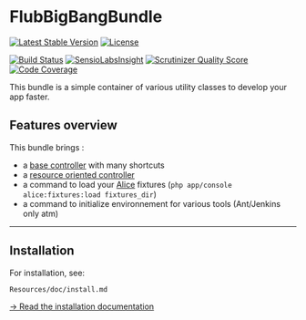 FlubBigBangBundle
=================

[![Latest Stable Version](https://poser.pugx.org/flub/bigbang-bundle/v/stable.png)](https://packagist.org/packages/flub/bigbang-bundle) [![License](https://poser.pugx.org/flub/bigbang-bundle/license.png)](https://packagist.org/packages/flub/bigbang-bundle)

[![Build Status](https://api.travis-ci.org/FlorianLB/FlubBigBangBundle.png?branch=master)](https://travis-ci.org/FlorianLB/FlubBigBangBundle) [![SensioLabsInsight](https://insight.sensiolabs.com/projects/16e7cea1-4baa-42f0-95fe-77fce94633bb/mini.png)](https://insight.sensiolabs.com/projects/16e7cea1-4baa-42f0-95fe-77fce94633bb) [![Scrutinizer Quality Score](https://scrutinizer-ci.com/g/FlorianLB/FlubBigBangBundle/badges/quality-score.png?s=a63e8cd09f48879781a134bdc069e31c804ca3e8)](https://scrutinizer-ci.com/g/FlorianLB/FlubBigBangBundle/) [![Code Coverage](https://scrutinizer-ci.com/g/FlorianLB/FlubBigBangBundle/badges/coverage.png?s=1db1c3b18a3d9cdb8518d48b587e5c23875cfb4e)](https://scrutinizer-ci.com/g/FlorianLB/FlubBigBangBundle/)

This bundle is a simple container of various utility classes to develop your app faster.


Features overview
------------

This bundle brings :

- a [base controller](https://github.com/FlorianLB/FlubBigBangBundle/blob/master/Controller/Controller.php) with many shortcuts
- a [resource oriented controller](https://github.com/FlorianLB/FlubBigBangBundle/blob/master/Controller/ResourceOrientedController.php)
- a command to load your [Alice](https://github.com/nelmio/alice) fixtures (`php app/console alice:fixtures:load fixtures_dir`)
- a command to initialize environnement for various tools (Ant/Jenkins only atm)

----------


Installation
------------

For installation, see:

    Resources/doc/install.md

[&rarr; Read the
installation documentation](Resources/doc/install.md)